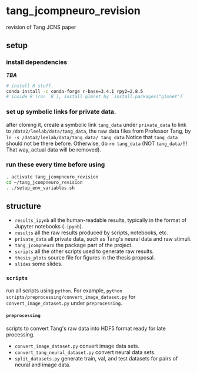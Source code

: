 # tang_jcompneuro_revision
revision of Tang JCNS paper

## setup

### install dependencies

***TBA***

~~~bash
# install R stuff.
conda install -c conda-forge r-base=3.4.1 rpy2=2.8.5
# inside R (run `R`), install glmnet by `install.packages("glmnet")`
~~~

### set up symbolic links for private data.

after cloning it, create a symbolic link `tang_data` under
`private_data` to link to `/data2/leelab/data/tang_data`, the raw data files from Professor Tang,
by `ln -s /data2/leelab/data/tang_data/ tang_data` Notice that `tang_data` should not be there before. Otherwise,
do `rm tang_data` (NOT `tang_data/`!!! That way, actual data will be removed).

### run these every time before using

~~~bash
. activate tang_jcompneuro_revision
cd ~/tang_jcompneuro_revision
. ./setup_env_variables.sh
~~~

## structure

* `results_ipynb` all the human-readable results, typically in the format of Jupyter notebooks (`.ipynb`).
* `results` all the raw results produced by scripts, notebooks, etc.
* `private_data` all private data, such as Tang's neural data and raw stimuli.
* `tang_jcompneuro` the package part of the project.
* `scripts` all the other scripts used to generate raw results.
* `thesis_plots` source file for figures in the thesis proposal. 
* `slides` some slides.

### `scripts`

run all scripts using `python`. For example, `python scripts/preprocessing/convert_image_dataset.py` for
`convert_image_dataset.py` under `preprocessing`.

#### `preprocessing`

scripts to convert Tang's raw data into HDF5 format ready for late processing.

* `convert_image_dataset.py` convert image data sets.
* `convert_tang_neural_dataset.py` convert neural data sets.
* `split_datasets.py` generate train, val, and test datasets for pairs of neural and image data.
